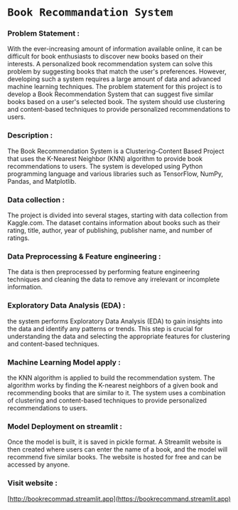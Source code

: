 # `Book Recommandation System`

### Problem Statement :
With the ever-increasing amount of information available online, it can be difficult for book enthusiasts to discover new books based on their interests. A personalized book recommendation system can solve this problem by suggesting books that match the user's preferences. However, developing such a system requires a large amount of data and advanced machine learning techniques.
The problem statement for this project is to develop a Book Recommendation System that can suggest five similar books based on a user's selected book. The system should use clustering and content-based techniques to provide personalized recommendations to users.

### Description : 
The Book Recommendation System is a Clustering-Content Based Project that uses the K-Nearest Neighbor (KNN) algorithm to provide book recommendations to users. The system is developed using Python programming language and various libraries such as TensorFlow, NumPy, Pandas, and Matplotlib.

### Data collection :
The project is divided into several stages, starting with data collection from Kaggle.com. The dataset contains information about books such as their rating, title, author, year of publishing, publisher name, and number of ratings. 

### Data Preprocessing & Feature engineering :
The data is then preprocessed by performing feature engineering techniques and cleaning the data to remove any irrelevant or incomplete information.

### Exploratory Data Analysis (EDA) : 
the system performs Exploratory Data Analysis (EDA) to gain insights into the data and identify any patterns or trends. This step is crucial for understanding the data and selecting the appropriate features for clustering and content-based techniques.

### Machine Learning Model apply :
the KNN algorithm is applied to build the recommendation system. The algorithm works by finding the K-nearest neighbors of a given book and recommending books that are similar to it. The system uses a combination of clustering and content-based techniques to provide personalized recommendations to users.

### Model Deployment on streamlit : 
Once the model is built, it is saved in pickle format. A Streamlit website is then created where users can enter the name of a book, and the model will recommend five similar books. The website is hosted for free and can be accessed by anyone.
 
### Visit website :
[http://bookrecommad.streamlit.app](https://bookrecommand.streamlit.app)